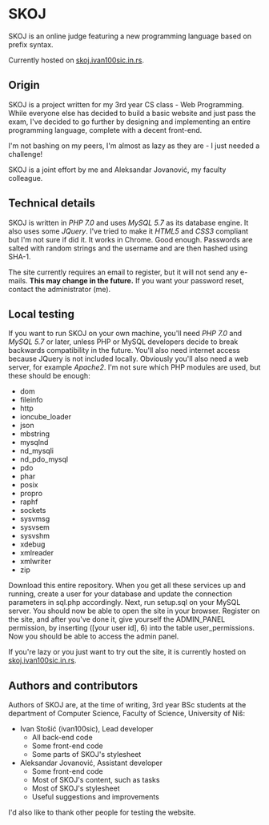 # SKOJ

SKOJ is an online judge featuring a new programming language based on prefix syntax.

Currently hosted on [skoj.ivan100sic.in.rs](http://skoj.ivan100sic.in.rs).

## Origin

SKOJ is a project written for my 3rd year CS class - Web Programming. While everyone
else has decided to build a basic website and just pass the exam, I've decided to
go further by designing and implementing an entire programming language, complete
with a decent front-end.

I'm not bashing on my peers, I'm almost as lazy as they are - I just needed a challenge!

SKOJ is a joint effort by me and Aleksandar Jovanović, my faculty colleague.

## Technical details

SKOJ is written in *PHP 7.0*  and uses *MySQL 5.7* as its database engine. It also uses
some *JQuery*. I've tried to make it *HTML5* and *CSS3* compliant but I'm not sure if did
it. It works in Chrome. Good enough. Passwords are salted with random strings and
the username and are then hashed using SHA-1.

The site currently requires an email to register, but it will not send any e-mails.
**This may change in the future.** If you want your password reset, contact the administrator (me).

## Local testing

If you want to run SKOJ on your own machine, you'll need *PHP 7.0* and *MySQL 5.7* or later,
unless PHP or MySQL developers decide to break backwards compatibility in the future. You'll
also need internet access because JQuery is not included locally. Obviously you'll also need
a web server, for example *Apache2*. I'm not sure which PHP modules are used, but these
should be enough:

+ dom
+ fileinfo
+ http
+ ioncube_loader
+ json
+ mbstring
+ mysqlnd
+ nd_mysqli
+ nd_pdo_mysql
+ pdo
+ phar
+ posix
+ propro
+ raphf
+ sockets
+ sysvmsg
+ sysvsem
+ sysvshm
+ xdebug
+ xmlreader
+ xmlwriter
+ zip

Download this entire repository. When you get all these services up and running,
create a user for your database and update the connection parameters in sql.php
accordingly. Next, run setup.sql on your MySQL server. You should now be able to
open the site in your browser. Register on the site, and after you've done it,
give yourself the ADMIN_PANEL permission, by inserting ([your user id], 6) into
the table user_permissions. Now you should be able to access the admin panel.

If you're lazy or you just want to try out the site, it is currently hosted on 
[skoj.ivan100sic.in.rs](http://skoj.ivan100sic.in.rs).

## Authors and contributors

Authors of SKOJ are, at the time of writing, 3rd year BSc students at the
department of Computer Science, Faculty of Science, University of Niš:

+ Ivan Stošić (ivan100sic), Lead developer
  * All back-end code
  * Some front-end code
  * Some parts of SKOJ's stylesheet
+ Aleksandar Jovanović, Assistant developer
  * Some front-end code
  * Most of SKOJ's content, such as tasks
  * Most of SKOJ's stylesheet
  * Useful suggestions and improvements
  
I'd also like to thank other people for testing the website. 
